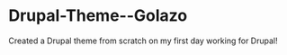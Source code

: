 Drupal-Theme--Golazo
====================

Created a Drupal theme from scratch on my first day working for Drupal!
